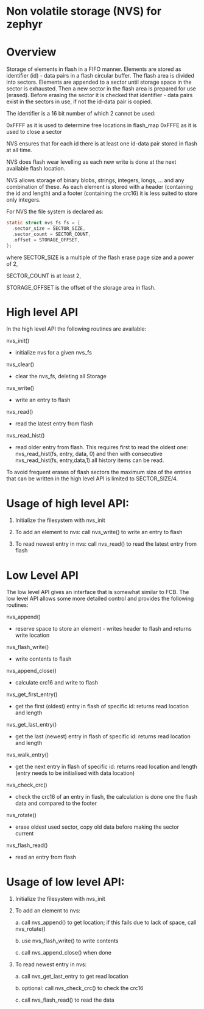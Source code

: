 # Non volatile storage (NVS) for zephyr

# Overview

Storage of elements in flash in a FIFO manner. Elements are stored as identifier (id) - data pairs in a flash circular buffer. The flash area is divided into sectors. Elements are appended to a sector until storage space in the sector is exhausted. Then a new sector in the flash area is prepared for use (erased). Before erasing the sector it is checked that identifier - data pairs exist in the sectors in use, if not the id-data pair is copied.

The identifier is a 16 bit number of which 2 cannot be used:

  0xFFFF as it is used to determine free locations in flash_map
  0xFFFE as it is used to close a sector


NVS ensures that for each id there is at least one id-data pair stored in flash at all time.

NVS does flash wear levelling as each new write is done at the next available flash location.

NVS allows storage of binary blobs, strings, integers, longs, ... and any combination of these. As each element is stored with a header (containing the id and length) and a footer (containing the crc16) it is less suited to store only integers.

For NVS the file system is declared as:

```c
static struct nvs_fs fs = {
  .sector_size = SECTOR_SIZE,
  .sector_count = SECTOR_COUNT,
  .offset = STORAGE_OFFSET,
};
```
where
  SECTOR_SIZE is a multiple of the flash erase page size and a power of 2,

  SECTOR_COUNT is at least 2,
  
  STORAGE_OFFSET is the offset of the storage area in flash.

# High level API

In the high level API the following routines are available:

nvs_init()
  - initialize nvs for a given nvs_fs

nvs_clear()
  - clear the nvs_fs, deleting all Storage

nvs_write()
  - write an entry to flash

nvs_read()
  - read the latest entry from flash

nvs_read_hist()
  - read older entry from flash. This requires first to read the oldest one: nvs_read_hist(fs, entry, data, 0) and then with consecutive nvs_read_hist(fs, entry,data,1) all history items can be read.

To avoid frequent erases of flash sectors the maximum size of the entries that can be written in the high level API is limited to SECTOR_SIZE/4.

# Usage of high level API:

1. Initialize the filesystem with nvs_init

2. To add an element to nvs: call nvs_write() to write an entry to flash

3. To read newest entry in nvs: call nvs_read() to read the latest entry from flash

# Low Level API

The low level API gives an interface that is somewhat similar to FCB. The low level API allows some more detailed control and provides the following routines:

nvs_append()
  - reserve space to store an element - writes header to flash and returns write location

nvs_flash_write()
  - write contents to flash

nvs_append_close()
  - calculate crc16 and write to flash

nvs_get_first_entry()
  - get the first (oldest) entry in flash of specific id: returns read location and length

nvs_get_last_entry()
  - get the last (newest) entry in flash of specific id: returns read location and length

nvs_walk_entry()
  - get the next entry in flash of specific id: returns read location and length (entry needs to be initialised with data location)

nvs_check_crc()
  - check the crc16 of an entry in flash, the calculation is done one the flash data and compared to the footer

nvs_rotate()
  - erase oldest used sector, copy old data before making the sector current

nvs_flash_read()
  - read an entry from flash

# Usage of low level API:

1. Initialize the filesystem with nvs_init

2. To add an element to nvs:

   a. call nvs_append() to get location; if this fails due to lack of space,
   call nvs_rotate()

   b. use nvs_flash_write() to write contents

   c. call nvs_append_close() when done

3. To read newest entry in nvs:

   a. call nvs_get_last_entry to get read location

   b. optional: call nvs_check_crc() to check the crc16

   c. call nvs_flash_read() to read the data
